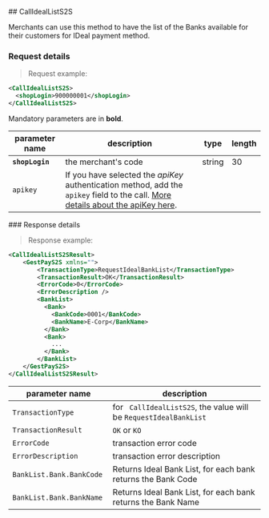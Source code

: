 ## CallIdealListS2S

Merchants can use this method to have the list of the Banks available for their customers for IDeal payment method.

### Request details

> Request example: 

```xml
<CallIdealListS2S>
  <shopLogin>900000001</shopLogin>
</CallIdealListS2S>
```

Mandatory parameters are in **bold**.

| parameter name | description | type | length | 
| -------------- | ----------- | -----|--------| 
| **`shopLogin`** | the merchant's code | string | 30 | 
| `apikey` | If you have selected the _apiKey_ authentication method, add the `apikey` field to the call. [More details about the apiKey here](#authorizing-calls-against-gestpay). |  |  | 



### Response details 

> Response example: 

```xml
<CallIdealListS2SResult>
    <GestPayS2S xmlns="">
        <TransactionType>RequestIdealBankList</TransactionType>
        <TransactionResult>OK</TransactionResult>
        <ErrorCode>0</ErrorCode>
        <ErrorDescription />
        <BankList>
          <Bank>
            <BankCode>0001</BankCode>
            <BankName>E-Corp</BankName>
          </Bank>
          <Bank>
            ... 
          </Bank>
        </BankList>
    </GestPayS2S>
</CallIdealListS2SResult>
```

| parameter name | description |  
| -------------- | ----------- | 
| `TransactionType` | for ` CallIdealListS2S`, the value will be `RequestIdealBankList` | 
| `TransactionResult` | `OK` or `KO` |  
| `ErrorCode` | transaction error code | 
| `ErrorDescription` | transaction error description
| `BankList.Bank.BankCode` | Returns Ideal Bank List, for each bank returns the Bank Code 
| `BankList.Bank.BankName` | Returns Ideal Bank List, for each bank returns the Bank Name 
